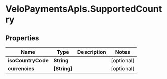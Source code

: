 # VeloPaymentsApIs.SupportedCountry

## Properties
Name | Type | Description | Notes
------------ | ------------- | ------------- | -------------
**isoCountryCode** | **String** |  | [optional] 
**currencies** | **[String]** |  | [optional] 


